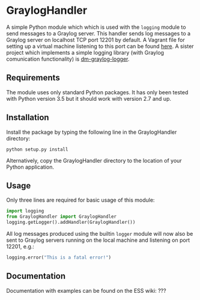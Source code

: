 # GraylogHandler
A simple Python module which which is used with the `logging` module to send messages to a Graylog server. This handler sends log messages to a Graylog server on localhost TCP port 12201 by default. A Vagrant file for setting up a virtual machine listening to this port can be found [here](https://bitbucket.org/europeanspallationsource/dm-graylog-machine). A sister project which implements a simple logging library (with Graylog comunication functionality) is [dm-graylog-logger](https://bitbucket.org/europeanspallationsource/dm-graylog-logger).

## Requirements
The module uses only standard Python packages. It has only been tested with Python version 3.5 but it should work with version 2.7 and up.

## Installation
Install the package by typing the following line in the GraylogHandler directory:

```
python setup.py install
```

Alternatively, copy the GraylogHandler directory to the location of your Python application.

## Usage
Only three lines are required for basic usage of this module:

```python
import logging
from GraylogHandler import GraylogHandler
logging.getLogger().addHandler(GraylogHandler())
```

All log messages produced using the builtin `logger` module will now also be sent to Graylog servers running on the local machine and listening on port 12201, e.g.:

```python
logging.error("This is a fatal error!")
```

## Documentation
Documentation with examples can be found on the ESS wiki: ???